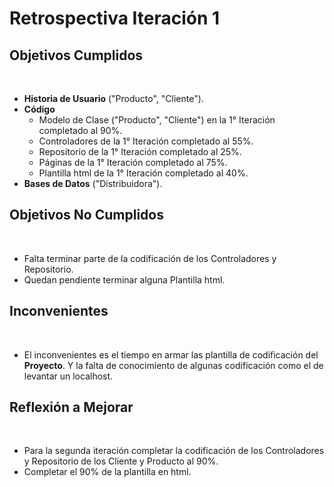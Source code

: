 # Retrospectiva Iteración 1

<h2>Objetivos Cumplidos</h2>
<br>

* <b>Historia de Usuario</b> ("Producto", "Cliente").
* <b>Código</b>
  * Modelo de Clase ("Producto", "Cliente") en la 1° Iteración completado al 90%.
  * Controladores de la 1° Iteración completado al 55%.
  * Repositorio de la 1° Iteración completado al 25%.
  * Páginas de la 1° Iteración completado al 75%.
  * Plantilla html de la 1° Iteración completado al 40%.
* <b>Bases de Datos</b> ("Distribuidora").

<h2>Objetivos No Cumplidos</h2>
<br>

* Falta terminar parte de la codificación de los Controladores y Repositorio.
* Quedan pendiente terminar alguna Plantilla html.

<h2>Inconvenientes</h2>
<br>

* El inconvenientes es el tiempo en armar las plantilla de codificación del <b>Proyecto</b>. Y la falta de conocimiento de algunas codificación como el de levantar un localhost. 


<h2>Reflexi&oacute;n a Mejorar</h2>
<br>

* Para la segunda iteración completar la codificación de los Controladores y Repositorio de los Cliente y Producto al 90%.
* Completar el 90% de la plantilla en html.
